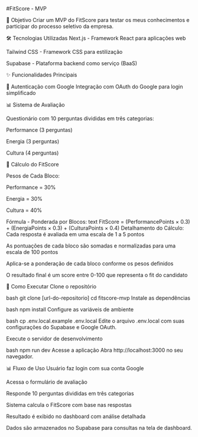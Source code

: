 #FitScore - MVP

🎯 Objetivo
Criar um MVP do FitScore para testar os meus conhecimentos e participar do processo seletivo da empresa.

🛠️ Tecnologias Utilizadas
Next.js - Framework React para aplicações web

Tailwind CSS - Framework CSS para estilização

Supabase - Plataforma backend como serviço (BaaS)

✨ Funcionalidades Principais

🔐 Autenticação com Google
Integração com OAuth do Google para login simplificado

📊 Sistema de Avaliação

Questionário com 10 perguntas divididas em três categorias:

Performance (3 perguntas)

Energia (3 perguntas)

Cultura (4 perguntas)

🧮 Cálculo do FitScore

Pesos de Cada Bloco:

Performance = 30%

Energia = 30%

Cultura = 40%

Fórmula - Ponderada por Blocos:
text
FitScore = (PerformancePoints × 0.3) + (EnergiaPoints × 0.3) + (CulturaPoints × 0.4)
Detalhamento do Cálculo:
Cada resposta é avaliada em uma escala de 1 a 5 pontos

As pontuações de cada bloco são somadas e normalizadas para uma escala de 100 pontos

Aplica-se a ponderação de cada bloco conforme os pesos definidos

O resultado final é um score entre 0-100 que representa o fit do candidato

🚀 Como Executar
Clone o repositório

bash
git clone [url-do-repositorio]
cd fitscore-mvp
Instale as dependências

bash
npm install
Configure as variáveis de ambiente

bash
cp .env.local.example .env.local
Edite o arquivo .env.local com suas configurações do Supabase e Google OAuth.

Execute o servidor de desenvolvimento

bash
npm run dev
Acesse a aplicação
Abra http://localhost:3000 no seu navegador.

📊 Fluxo de Uso
Usuário faz login com sua conta Google

Acessa o formulário de avaliação

Responde 10 perguntas divididas em três categorias

Sistema calcula o FitScore com base nas respostas

Resultado é exibido no dashboard com análise detalhada

Dados são armazenados no Supabase para consultas na tela de dashboard.

